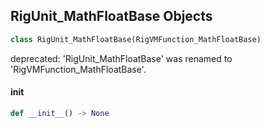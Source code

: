 ## RigUnit_MathFloatBase Objects

```python
class RigUnit_MathFloatBase(RigVMFunction_MathFloatBase)
```

deprecated: 'RigUnit_MathFloatBase' was renamed to 'RigVMFunction_MathFloatBase'.

<a id="unreal.RigUnit_MathFloatBase.__init__"></a>

#### __init__

```python
def __init__() -> None
```

<a id="unreal.RigVMFunction_MathFloatConstant"></a>